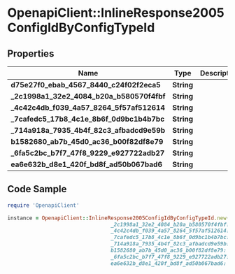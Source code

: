 # OpenapiClient::InlineResponse2005ConfigIdByConfigTypeId

## Properties

Name | Type | Description | Notes
------------ | ------------- | ------------- | -------------
**d75e27f0_ebab_4567_8440_c24f02f2eca5** | **String** |  | [optional] 
**_2c1998a1_32e2_4084_b20a_b580570f4fbf** | **String** |  | [optional] 
**_4c42c4db_f039_4a57_8264_5f57af512614** | **String** |  | [optional] 
**_7cafedc5_17b8_4c1e_8b6f_0d9bc1b4b7bc** | **String** |  | [optional] 
**_714a918a_7935_4b4f_82c3_afbadcd9e59b** | **String** |  | [optional] 
**b1582680_ab7b_45d0_ac36_b00f82df8e79** | **String** |  | [optional] 
**_6fa5c2bc_b7f7_47f8_9229_e927722adb27** | **String** |  | [optional] 
**ea6e632b_d8e1_420f_bd8f_ad50b067bad6** | **String** |  | [optional] 

## Code Sample

```ruby
require 'OpenapiClient'

instance = OpenapiClient::InlineResponse2005ConfigIdByConfigTypeId.new(d75e27f0_ebab_4567_8440_c24f02f2eca5: null,
                                 _2c1998a1_32e2_4084_b20a_b580570f4fbf: null,
                                 _4c42c4db_f039_4a57_8264_5f57af512614: null,
                                 _7cafedc5_17b8_4c1e_8b6f_0d9bc1b4b7bc: null,
                                 _714a918a_7935_4b4f_82c3_afbadcd9e59b: null,
                                 b1582680_ab7b_45d0_ac36_b00f82df8e79: null,
                                 _6fa5c2bc_b7f7_47f8_9229_e927722adb27: null,
                                 ea6e632b_d8e1_420f_bd8f_ad50b067bad6: null)
```


